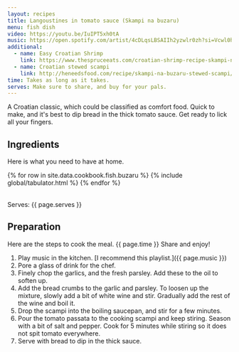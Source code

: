 ```yaml
---
layout: recipes
title: Langoustines in tomato sauce (Skampi na buzaru)
menu: fish dish
video: https://youtu.be/IuIPT5xh0tA
music: https://open.spotify.com/artist/4cDLqsLBSAIIh2yzwlr0zh?si=Vcwl0hLiR1uJqtTIFw9TpA
additional:
  - name: Easy Croatian Shrimp
    link: https://www.thespruceeats.com/croatian-shrimp-recipe-skampi-na-buzara-1135887
  - name: Croatian stewed scampi
    link: http://heneedsfood.com/recipe/skampi-na-buzaru-stewed-scampi/
time: Takes as long as it takes.
serves: Make sure to share, and buy for your pals.
---
```


A Croatian classic, which could be classified as comfort food. Quick to make, and it's best to dip bread in the thick tomato sauce. Get ready to lick all your fingers.

## Ingredients

Here is what you need to have at home.

<table>
  {% for row  in site.data.cookbook.fish.buzaru %}
{% include global/tabulator.html %}
  {% endfor %}
</table>

Serves: {{ page.serves }}

## Preparation

Here are the steps to cook the meal. {{ page.time }} Share and enjoy!

1. Play music in the kitchen. [I recommend this playlist.]({{ page.music }})
2. Pore a glass of drink for the chef.
3. Finely chop the garlics, and the fresh parsley. Add these to the oil to soften up.
4. Add the bread crumbs to the garlic and parsley. To loosen up the mixture, slowly add a bit of white wine and stir. Gradually add the rest of the wine and boil it.
5. Drop the scampi into the boiling saucepan, and stir for a few minutes.
6. Pour the tomato passata to the cooking scampi and keep stiring. Season with a bit of salt and pepper. Cook for 5 minutes while stiring so it does not spit tomato everywhere.
7. Serve with bread to dip in the thick sauce.